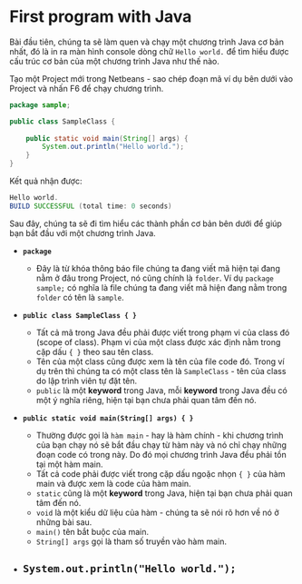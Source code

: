# First program with Java

Bài đầu tiên, chúng ta sẽ làm quen và chạy một chương trình Java cơ bản nhất, đó là in ra màn hình console dòng chữ `Hello world.` để tìm hiểu được cấu trúc cơ bản của một chương trình Java như thế nào. 

Tạo một Project mới trong Netbeans - sao chép đoạn mã ví dụ bên dưới vào Project và nhấn F6 để chạy chương trình.

```java
package sample;

public class SampleClass {
    
    public static void main(String[] args) {
        System.out.println("Hello world.");
    }
}

```

Kết quả nhận được:
```java
Hello world.
BUILD SUCCESSFUL (total time: 0 seconds)
```

Sau đây, chúng ta sẽ đi tìm hiểu các thành phần cơ bản bên dưới để giúp bạn bắt đầu với một chương trình Java.

- **`package`**
  - Đây là từ khóa thông báo file chúng ta đang viết mã hiện tại đang nằm ở đâu trong Project, nó cũng chính là `folder`. Ví dụ `package sample;` có nghĩa là file chúng ta đang viết mã hiện đang nằm trong `folder` có tên là `sample`.
  
- **`public class SampleClass { }`**
  - Tất cả mã trong Java đều phải được viết trong phạm vi của class đó (scope of class). Phạm vi của một class được xác định nằm trong cặp dấu `{ }` theo sau tên class.
  - Tên của một class cũng được xem là tên của file code đó. Trong ví dụ trên thì chúng ta có một class tên là `SampleClass` - tên của class do lập trình viên tự đặt tên.
  - `public` là một **keyword** trong Java, mỗi **keyword** trong Java đều có một ý nghĩa riêng, hiện tại bạn chưa phải quan tâm đến nó.

- **`public static void main(String[] args) { }`**
  - Thường được gọi là `hàm main` - hay là hàm chính - khi chương trình của bạn chạy nó sẽ bắt đầu chạy từ hàm này và nó chỉ chạy những đoạn code có trong này. Do đó mọi chương trình Java đều phải tồn tại một hàm main.
  - Tất cả code phải được viết trong cặp dấu ngoặc nhọn `{ }` của hàm main và được xem là code của hàm main.
  - `static` cũng là một **keyword** trong Java, hiện tại bạn chưa phải quan tâm đến nó.
  - `void` là một kiểu dữ liệu của hàm - chúng ta sẽ nói rõ hơn về nó ở những bài sau.
  - `main()` tên bắt buộc của main.
  - `String[] args` gọi là tham số truyền vào hàm main.
  
- **`System.out.println("Hello world.");`**
  - 
